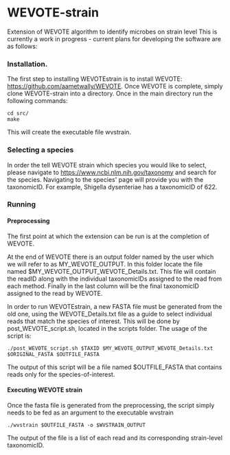 # WEVOTE-strain
Extension of WEVOTE algorithm to identify  microbes on strain level
This is currently a work in progress - current plans for developing the software are as follows:



### Installation.

The first step to installing WEVOTEstrain is to install WEVOTE: https://github.com/aametwally/WEVOTE. 
Once WEVOTE is complete, simply clone WEVOTE-strain into a directory. Once in the main directory run the following commands:
```
cd src/
make
```
This will create the executable file wvstrain.

### Selecting a species

In order the tell WEVOTE strain which species you would like to select, please navigate to https://www.ncbi.nlm.nih.gov/taxonomy and search for the species. Navigating to the species' page will provide you with the taxonomicID. For example, Shigella dysenteriae has a taxonomicID of 622.

### Running

#### Preprocessing

The first point at which the extension can be run is at the completion of WEVOTE. 

At the end of WEVOTE there is an output folder named by the user which we will refer to as MY_WEVOTE_OUTPUT. In this folder locate the file named $MY_WEVOTE_OUTPUT_WEVOTE_Details.txt. This file will contain the readID along with the individual taxonomicIDs assigned to the read from each method. Finally in the last column will be the final taxonomicID assigned to the read by WEVOTE.

In order to run WEVOTEstrain, a new FASTA file must be generated from the old one, using the WEVOTE_Details.txt file as a guide to select individual reads that match the species of interest. This will be done by  post_WEVOTE_script.sh, located in the scripts folder. The usage of the script is:
```
./post_WEVOTE_script.sh $TAXID $MY_WEVOTE_OUTPUT_WEVOTE_Details.txt $ORIGINAL_FASTA $OUTFILE_FASTA

```

The output of this script will be a file named $OUTFILE_FASTA that contains reads only for the species-of-interest.

#### Executing WEVOTE strain

Once the fasta file is generated from the preprocessing, the script simply needs to be fed as an argument to the executable wvstrain

```
./wvstrain $OUTFILE_FASTA -o $WVSTRAIN_OUTPUT
```

The output of the file is a list of each read and its corresponding strain-level taxonomicID.





